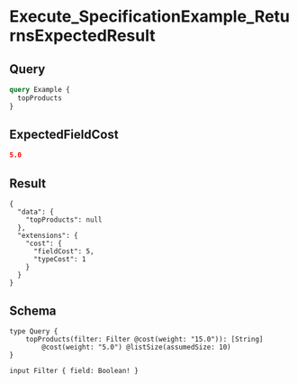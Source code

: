 # Execute_SpecificationExample_ReturnsExpectedResult

## Query

```graphql
query Example {
  topProducts
}
```

## ExpectedFieldCost

```json
5.0
```

## Result

```text
{
  "data": {
    "topProducts": null
  },
  "extensions": {
    "cost": {
      "fieldCost": 5,
      "typeCost": 1
    }
  }
}
```

## Schema

```text
type Query {
    topProducts(filter: Filter @cost(weight: "15.0")): [String]
        @cost(weight: "5.0") @listSize(assumedSize: 10)
}

input Filter { field: Boolean! }
```

